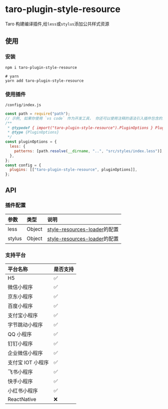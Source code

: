 # taro-plugin-style-resource

Taro 构建编译插件,给`less`或`stylus`添加公共样式资源

## 使用

### 安装

```
npm i taro-plugin-style-resource

# yarn
yarn add taro-plugin-style-resource
```

### 使用插件

`/config/index.js`

```js
const path = require("path");
// 示例, 如果你使用 `vs code` 作为开发工具， 你还可以使用注释的语法引入插件包含的声明文件，可获得类似于typescript的友好提示
/**
 * @typedef { import("taro-plugin-style-resource").PluginOptions } PluginOptions
 * @type {PluginOptions}
 */
const pluginOptions = {
  less: {
    patterns: [path.resolve(__dirname, "..", "src/styles/index.less")],
  },
};
const config = {
  plugins: [["taro-plugin-style-resource", pluginOptions]],
};
```

## API

### 插件配置

| 参数   | 类型   | 说明                                                                                              |
| :----- | :----- | :------------------------------------------------------------------------------------------------ |
| less   | Object | [style-resources-loader](https://www.npmjs.com/package/style-resources-loader)的配置 |
| stylus | Object | [style-resources-loader](https://www.npmjs.com/package/style-resources-loader)的配置 |

### 支持平台

| 平台名称          | 是否支持 |
| :---------------- | :------- |
| H5                | ✅       |
| 微信小程序        | ✅       |
| 京东小程序        | ✅       |
| 百度小程序        | ✅       |
| 支付宝小程序      | ✅       |
| 字节跳动小程序    | ✅       |
| QQ 小程序         | ✅       |
| 钉钉小程序        | ✅       |
| 企业微信小程序    | ✅       |
| 支付宝 IOT 小程序 | ✅       |
| 飞书小程序        | ✅       |
| 快手小程序        | ✅       |
| 小红书小程序      | ✅       |
| ReactNative       | ❌       |
